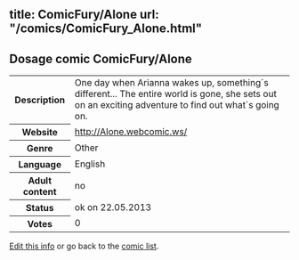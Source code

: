 title: ComicFury/Alone
url: "/comics/ComicFury_Alone.html"
---
Dosage comic ComicFury/Alone
-----------------------------------------

<p id="msg"></p>
<script type="text/javascript">
if (window.location.search === '?edit_info_mail=sent_ok') {
  var elem = document.getElementById("msg");
  elem.innerHTML = 'Edited information sucessfully sent for review, which is usually done daily. Thanks!';
  elem.className = 'ok';
}
</script>
<table class="comicinfo">
<tr>
<th>Description</th><td>One day when Arianna wakes up, something´s different... The entire world is gone, she sets out on an exciting adventure to find out what´s going on.</td>
</tr>
<tr>
<th>Website</th><td><a href="http://Alone.webcomic.ws/">http://Alone.webcomic.ws/</a></td>
</tr>
<tr>
<th>Genre</th><td>Other</td>
</tr>
<tr>
<th>Language</th><td>English</td>
</tr>
<tr>
<th>Adult content</th><td>no</td>
</tr>
<tr>
<th>Status</th><td>ok on 22.05.2013</td>
</tr>
<tr>
<th>Votes</th><td>0</td>
</tr>
</table>

[Edit this info](ComicFury_Alone_edit.html) or go back to the [comic list](../comic-index.html).

